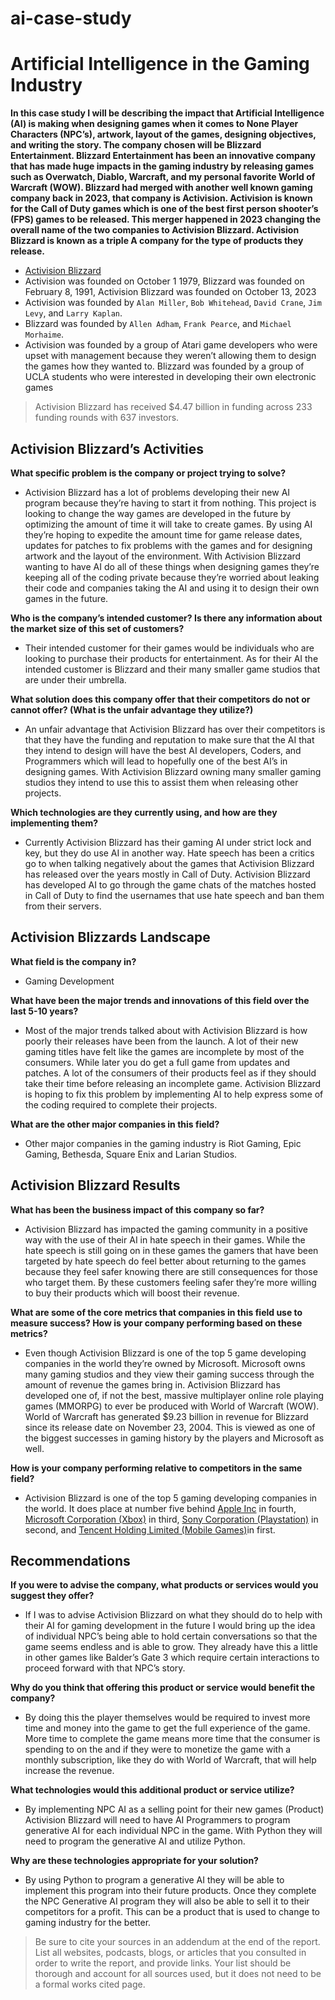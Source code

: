 # ai-case-study

# Artificial Intelligence in the Gaming Industry
**In this case study I will be describing the impact that Artificial Intelligence (AI) is making when designing games when it comes to None Player Characters (NPC’s), artwork, layout of the games, designing objectives, and writing the story. The company chosen will be Blizzard Entertainment. Blizzard Entertainment has been an innovative company that has made huge impacts in the gaming industry by releasing games such as Overwatch, Diablo, Warcraft, and my personal favorite World of Warcraft (WOW). Blizzard had merged with another well known gaming company back in 2023, that company is Activision. Activision is known for the Call of Duty games which is one of the best first person shooter’s (FPS) games to be released. This merger happened in 2023 changing the overall name of the two companies to Activision Blizzard. Activision Blizzard is known as a triple A company for the type of products they release.**
* [Activision Blizzard](https://www.activisionblizzard.com/)
* Activision was founded on October 1 1979, Blizzard was founded on February 8, 1991, Activision Blizzard was founded on October 13, 2023
* Activision was founded by `Alan Miller`, `Bob Whitehead`, `David Crane`, `Jim Levy`, and `Larry Kaplan`.
* Blizzard was founded by `Allen Adham`, `Frank Pearce`, and `Michael Morhaime`.
* Activision was founded by a group of Atari game developers who were upset with management because they weren’t allowing them to design the games how they wanted to. Blizzard was founded by a group of UCLA students who were interested in developing their own electronic games
> Activision Blizzard has received $4.47 billion in funding across 233 funding rounds with 637 investors.
## Activision Blizzard’s Activities
**What specific problem is the company or project trying to solve?**

* Activision Blizzard has a lot of problems developing their new AI program because they’re having to start it from nothing. This project is looking to change the way games are developed in the future by optimizing the amount of time it will take to create games. By using AI they’re hoping to expedite the amount time for game release dates, updates for patches to fix problems with the games and for designing artwork and the layout of the environment. With Activision Blizzard wanting to have AI do all of these things when designing games they’re keeping all of the coding private because they’re worried about leaking their code and companies taking the AI and using it to design their own games in the future.
  
**Who is the company’s intended customer? Is there any information about the market size of this set of customers?**

* Their intended customer for their games would be individuals who are looking to purchase their products for entertainment. As for their AI the intended customer is Blizzard and their many smaller game studios that are under their umbrella.
  
**What solution does this company offer that their competitors do not or cannot offer? (What is the unfair advantage they utilize?)**

* An unfair advantage that Activision Blizzard has over their competitors is that they have the funding and reputation to make sure that the AI that they intend to design will have the best AI developers, Coders, and Programmers which will lead to hopefully one of the best AI’s in designing games. With Activision Blizzard owning many smaller gaming studios they intend to use this to assist them when releasing other projects.
  
**Which technologies are they currently using, and how are they implementing them?**

* Currently Activision Blizzard has their gaming AI under strict lock and key, but they do use AI in another way. Hate speech has been a critics go to when talking negatively about the games that Activision Blizzard has released over the years mostly in Call of Duty. Activision Blizzard has developed AI to go through the game chats of the matches hosted in Call of Duty to find the usernames that use hate speech and ban them from their servers.

## Activision Blizzards Landscape

**What field is the company in?**

* Gaming Development

**What have been the major trends and innovations of this field over the last 5-10 years?**

* Most of the major trends talked about with Activision Blizzard is how poorly their releases have been from the launch. A lot of their new gaming titles have felt like the games are incomplete by most of the consumers. While later you do get a full game from updates and patches. A lot of the consumers of their products feel as if they should take their time before releasing an incomplete game. Activision Blizzard is hoping to fix this problem by implementing AI to help express some of the coding required to complete their projects.

**What are the other major companies in this field?**

* Other major companies in the gaming industry is Riot Gaming, Epic Gaming, Bethesda, Square Enix and Larian Studios.

## Activision Blizzard Results

**What has been the business impact of this company so far?**

* Activision Blizzard has impacted the gaming community in a positive way with the use of their AI in hate speech in their games. While the hate speech is still going on in these games the gamers that have been targeted by hate speech do feel better about returning to the games because they feel safer knowing there are still consequences for those who target them. By these customers feeling safer they’re more willing to buy their products which will boost their revenue.

**What are some of the core metrics that companies in this field use to measure success? How is your company performing based on these metrics?**

* Even though Activision Blizzard is one of the top 5 game developing companies in the world they’re owned by Microsoft. Microsoft owns many gaming studios and they view their gaming success through the amount of revenue the games bring in. Activision Blizzard has developed one of, if not the best, massive multiplayer online role playing games (MMORPG) to ever be produced with World of Warcraft (WOW). World of Warcraft has generated $9.23 billion in revenue for Blizzard since its release date on November 23, 2004. This is viewed as one of the biggest successes in gaming history by the players and Microsoft as well.
  
**How is your company performing relative to competitors in the same field?**

* Activision Blizzard is one of the top 5 gaming developing companies in the world. It does place at number five behind [Apple Inc](https://en.wikipedia.org/wiki/Apple_Inc.) in fourth, [Microsoft Corporation (Xbox)](https://en.wikipedia.org/wiki/Xbox) in third, [Sony Corporation (Playstation)](https://en.wikipedia.org/wiki/PlayStation) in second, and [Tencent Holding Limited (Mobile Games)](https://en.wikipedia.org/wiki/Tencent)in first.

## Recommendations

**If you were to advise the company, what products or services would you suggest they offer?**

* If I was to advise Activision Blizzard on what they should do to help with their AI for gaming development in the future I would bring up the idea of individual NPC’s being able to hold certain conversations so that the game seems endless and is able to grow. They already have this a little in other games like Balder’s Gate 3 which require certain interactions to proceed forward with that NPC’s story.

**Why do you think that offering this product or service would benefit the company?**

* By doing this the player themselves would be required to invest more time and money into the game to get the full experience of the game. More time to complete the game means more time that the consumer is spending to on the and if they were to monetize the game with a monthly subscription, like they do with World of Warcraft, that will help increase the revenue.
 
**What technologies would this additional product or service utilize?**
  
* By implementing NPC AI as a selling point for their new games (Product) Activision Blizzard will need to have AI Programmers to program generative AI for each individual NPC in the game. With Python they will need to program the generative AI and utilize Python.
  
**Why are these technologies appropriate for your solution?**
  
* By using Python to program a generative AI they will be able to implement this program into their future products. Once they complete the NPC Generative AI program they will also be able to sell it to their competitors for a profit. This can be a product that is used to change to gaming industry for the better.


> Be sure to cite your sources in an addendum at the end of the report. List all websites, podcasts, blogs, or articles that you consulted in order to write the report, and provide links. Your list should be thorough and account for all sources used, but it does not need to be a formal works cited page.
